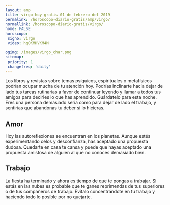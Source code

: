 ```yaml
---
layout: amp
title: virgo hoy gratis 01 de febrero del 2019 
permalink: /horoscopo-diario-gratis/amp/virgo/
normallink: /horoscopo-diario-gratis/virgo/
home: FALSE
horoscopo:
 signo: virgo
 video: hqOKMHVKM4M

ogimg: /images/virgo_char.png
sitemap:
 priority: 1
 changefreq: 'daily'
---
```



Los libros y revistas sobre temas psíquicos, espirituales o metafísicos podrían ocupar mucha de tu atención hoy. Podrías inclinarte hacia dejar de lado tus tareas rutinarias a favor de continuar leyendo y llamar a todos tus amigos para decirles lo que has aprendido. Guárdatelo para esta noche. Eres una persona demasiado seria como para dejar de lado el trabajo, y sentirías que abandonas tu deber si lo hicieras.

## Amor

Hoy las autoreflexiones se encuentran en los planetas. Aunque estés experimentando celos y desconfianza, has aceptado una propuesta dudosa. Quedarte en casa te cansa y puede que hayas aceptado una propuesta amistosa de alguien al que no conoces demasiado bien.

## Trabajo

La fiesta ha terminado y ahora es tiempo de que te pongas a trabajar. Si estás en las nubes es probable que te ganes reprimendas de tus superiores o de tus compañeros de trabajo. Evítalo concentrándote en tu trabajo y haciendo todo lo posible por no quejarte.